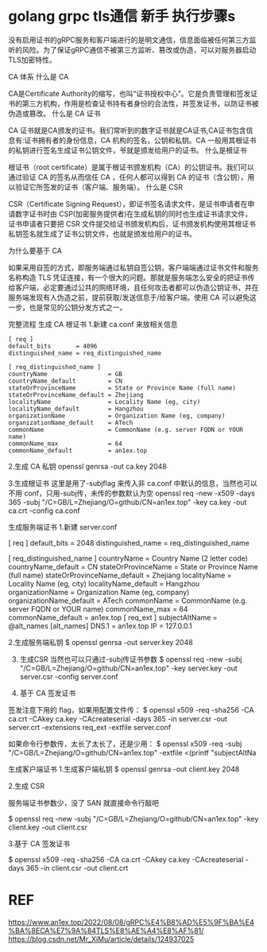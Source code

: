 
# golang grpc tls通信 新手 执行步骤s
没有启用证书的gRPC服务和客户端进行的是明文通信，信息面临被任何第三方监听的风险。为了保证gRPC通信不被第三方监听、篡改或伪造，可以对服务器启动TLS加密特性。

CA 体系
什么是 CA

CA是Certificate Authority的缩写，也叫“证书授权中心”。它是负责管理和签发证书的第三方机构，作用是检查证书持有者身份的合法性，并签发证书，以防证书被伪造或篡改。
什么是 CA 证书

CA 证书就是CA颁发的证书。我们常听到的数字证书就是CA证书,CA证书包含信息有:证书拥有者的身份信息，CA 机构的签名，公钥和私钥。CA 一般用其根证书的私钥进行签名生成证书公钥文件，爷就是颁发给用户的证书。
什么是根证书

根证书（root certificate）是属于根证书颁发机构（CA）的公钥证书。我们可以通过验证 CA 的签名从而信任 CA ，任何人都可以得到 CA 的证书（含公钥），用以验证它所签发的证书（客户端、服务端）。
什么是 CSR

CSR（Certificate Signing Request），即证书签名请求文件，是证书申请者在申请数字证书时由 CSP(加密服务提供者)在生成私钥的同时也生成证书请求文件，证书申请者只要把 CSR 文件提交给证书颁发机构后，证书颁发机构使用其根证书私钥签名就生成了证书公钥文件，也就是颁发给用户的证书。

为什么要基于 CA

如果采用自签的方式，即服务端通过私钥自签公钥，客户端端通过证书文件和服务名称构造 TLS 凭证连接，有一个很大的问题。那就是服务端怎么安全的把证书传给客户端，必定要通过公共的网络环境，且任何攻击者都可以伪造公钥证书，并在服务端发现有人伪造之前，提前获取/发送信息于/给客户端。使用 CA 可以避免这一步，也是常见的公钥分发方式之一。

完整流程
生成 CA 根证书
1.新建 ca.conf 来放相关信息

```
[ req ]
default_bits       = 4096
distinguished_name = req_distinguished_name

[ req_distinguished_name ]
countryName                 = GB
countryName_default         = CN
stateOrProvinceName         = State or Province Name (full name)
stateOrProvinceName_default = Zhejiang
localityName                = Locality Name (eg, city)
localityName_default        = Hangzhou
organizationName            = Organization Name (eg, company)
organizationName_default    = ATech
commonName                  = CommonName (e.g. server FQDN or YOUR name)
commonName_max              = 64
commonName_default          = an1ex.top
```
2.生成 CA 私钥
openssl genrsa -out ca.key 2048

3.生成根证书
这里是用了-subjflag 来传入非 ca.conf 中默认的信息，当然也可以不用 conf，只用-subj传，未传的参数默认为空
openssl req -new -x509 -days 365 -subj "/C=GB/L=Zhejiang/O=github/CN=an1ex.top" -key ca.key -out ca.crt -config ca.conf


生成服务端证书
1.新建 server.conf

[ req ]
default_bits       = 2048
distinguished_name = req_distinguished_name

[ req_distinguished_name ]
countryName                 = Country Name (2 letter code)
countryName_default         = CN
stateOrProvinceName         = State or Province Name (full name)
stateOrProvinceName_default = Zhejiang
localityName                = Locality Name (eg, city)
localityName_default        = Hangzhou
organizationName            = Organization Name (eg, company)
organizationName_default    = ATech
commonName                  = CommonName (e.g. server FQDN or YOUR name)
commonName_max              = 64
commonName_default          = an1ex.top
[ req_ext ]
subjectAltName = @alt_names
[alt_names]
DNS.1   = an1ex.top
IP      = 127.0.0.1

2.生成服务端私钥
$ openssl genrsa -out server.key 2048

3. 生成CSR
当然也可以只通过-subj传证书参数
$ openssl req -new  -subj "/C=GB/L=Zhejiang/O=github/CN=an1ex.top" -key server.key -out server.csr -config server.conf

4. 基于 CA 签发证书

签发注意下用的 flag，如果用配置文件传：
$ openssl x509 -req -sha256 -CA ca.crt -CAkey ca.key -CAcreateserial -days 365 -in server.csr -out server.crt -extensions req_ext -extfile server.conf

如果命令行参数传，太长了太长了，还是少用：
$ openssl x509 -req -subj "/C=GB/L=Zhejiang/O=github/CN=an1ex.top" -extfile <(printf "subjectAltNa


生成客户端证书
1.生成客户端私钥
$ openssl genrsa -out client.key 2048

2.生成 CSR

服务端证书参数少，没了 SAN 就直接命令行敲吧

$ openssl req -new -subj "/C=GB/L=Zhejiang/O=github/CN=an1ex.top" -key client.key -out client.csr

3.基于 CA 签发证书


$ openssl x509 -req -sha256 -CA ca.crt -CAkey ca.key -CAcreateserial -days 365 -in client.csr -out client.crt



# REF
https://www.an1ex.top/2022/08/08/gRPC%E4%B8%AD%E5%9F%BA%E4%BA%8ECA%E7%9A%84TLS%E8%AE%A4%E8%AF%81/
https://blog.csdn.net/Mr_XiMu/article/details/124937025
